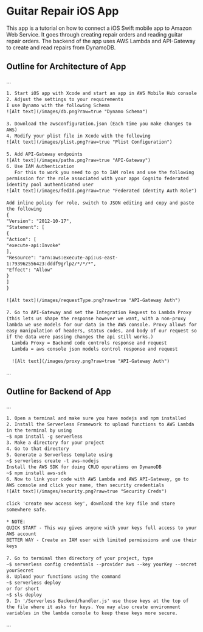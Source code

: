 # Guitar Repair iOS App
This app is a tutorial on how to connect a iOS Swift mobile app to Amazon Web Service. It goes through creating repair orders and reading guitar repair orders. The backend of the app uses AWS Lambda and API-Gateway to create and read repairs from DynamoDB.

## Outline for Architecture of App
...

    1. Start iOS app with Xcode and start an app in AWS Mobile Hub console
    2. Adjust the settings to your requirements 
    I use Dynamo with the following Schema
    ![Alt text](/images/db.png?raw=true "Dynamo Schema")
    
    3. Download the awsconfiguration.json (Each time you make changes to AWS) 
    4. Modify your plist file in Xcode with the following
    ![Alt text](/images/plist.png?raw=true "Plist Configuration")
    
    5. Add API-Gateway endpoints
    ![Alt text](/images/paths.png?raw=true "API-Gateway")
    6. Use IAM Authentication
       For this to work you need to go to IAM roles and use the following permission for the role associated with your apps Cognito federated identity pool authenticated user
    ![Alt text](/images/fedId.png?raw=true "Federated Identity Auth Role")
    
    Add inline policy for role, switch to JSON editing and copy and paste the following
    {
    "Version": "2012-10-17",
    "Statement": [
    {
    "Action": [
    "execute-api:Invoke"
    ],
    "Resource": "arn:aws:execute-api:us-east-1:793962556423:dddf9grlp2/*/*/*",
    "Effect": "Allow"
    }
    ]
    }
    
    ![Alt text](/images/requestType.png?raw=true "API-Gateway Auth")
    
    7. Go to API-Gateway and set the Integration Request to Lambda Proxy (this lets us shape the response however we want, with a non-proxy lambda we use models for our data in the AWS console. Proxy allows for easy manipulation of headers, status codes, and body of our request so if the data were passing changes the api still works.)
      Lambda Proxy = Backend code controls response and request
      Lambda = aws console json models control response and request
      
      ![Alt text](/images/proxy.png?raw=true "API-Gateway Auth")
...

## Outline for Backend of App
...

    1. Open a terminal and make sure you have nodejs and npm installed
    2. Install the Serverless Framework to upload functions to AWS Lambda in the terminal by using 
    ~$ npm install -g serverless
    3. Make a directory for your project
    4. Go to that directory
    5. Generate a Serverless template using
    ~$ serverless create -t aws-nodejs
    Install the AWS SDK for doing CRUD operations on DynamoDB
    ~$ npm install aws-sdk
    6. Now to link your code with AWS Lambda and AWS API-Gateway, go to AWS console and click your name, then security credentials
    ![Alt text](/images/security.png?raw=true "Security Creds")

    click 'create new access key', download the key file and store somewhere safe.
    
    * NOTE: 
    QUICK START - This way gives anyone with your keys full access to your AWS account
    BETTER WAY - Create an IAM user with limited permissions and use their keys
    
    7. Go to terminal then directory of your project, type
    ~$ serverless config credentials --provider aws --key yourKey --secret yourSecret
    8. Upload your functions using the command
    ~$ serverless deploy
    or for short
    ~$ sls deploy
    9. In '/Serverless Backend/handler.js' use those keys at the top of the file where it asks for keys. You may also create environment variables in the lambda console to keep these keys more secure.
    

...


